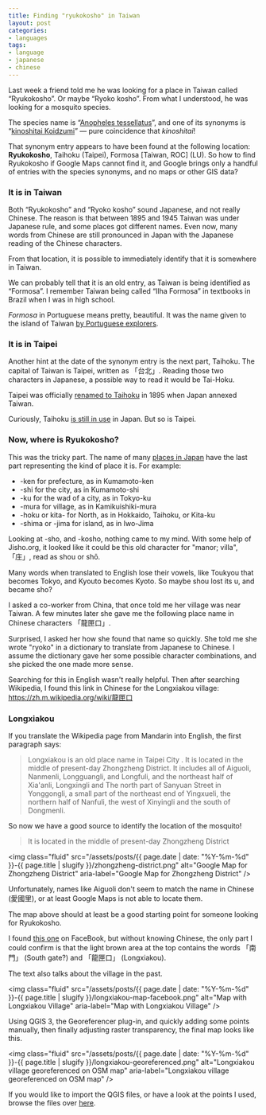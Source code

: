 ```yaml
---
title: Finding "ryukokosho" in Taiwan
layout: post
categories:
- languages
tags:
- language
- japanese
- chinese
---
```


Last week a friend told me he was looking for a place in Taiwan called “Ryukokosho”.
Or maybe “Ryoko kosho”. From what I understood, he was looking for a mosquito species.

The species name is “[Anopheles tessellatus](https://en.wikipedia.org/wiki/Anopheles_tessellatus)”,
and one of its synonyms is “[kinoshitai Koidzumi](http://www.mosquitocatalog.org/taxon_descr.aspx?ID=20899)” — pure
coincidence that _kinoshitai_!

That synonym entry appears to have been found at the following location:
**Ryukokosho**, Taihoku (Taipei), Formosa [Taiwan, ROC] (LU). So how to find
Ryukokosho if Google Maps cannot find it, and Google brings only a handful of
entries with the species synonyms, and no maps or other GIS data?

<!--more-->

### It is in Taiwan

Both “Ryukokosho” and “Ryoko kosho” sound Japanese, and not really Chinese.
The reason is that between 1895 and 1945 Taiwan was under Japanese rule, and some
places got different names. Even now, many words from Chinese are still pronounced
in Japan with the Japanese reading of the Chinese characters.

From that location, it is possible to immediately identify that it is somewhere in
Taiwan.

We can probably tell that it is an old entry, as Taiwan is being identified as
“Formosa”. I remember Taiwan being called “Ilha Formosa” in textbooks in Brazil
when I was in high school.

_Formosa_ in Portuguese means pretty, beautiful. It was the name given
to the island of Taiwan [by Portuguese explorers](https://en.wikipedia.org/wiki/Taiwan).

### It is in Taipei

Another hint at the date of the synonym entry is the next part, Taihoku.
The capital of Taiwan is Taipei, written as 「台北」. Reading those two
characters in Japanese, a possible way to read it would be Tai-Hoku.

Taipei was officially [renamed to Taihoku](https://en.wikipedia.org/wiki/Taipei)
in 1895 when Japan annexed Taiwan.

Curiously, Taihoku [is still in use](https://languagelog.ldc.upenn.edu/nll/?p=40072)
in Japan. But so is Taipei.

### Now, where is Ryukokosho?

This was the tricky part. The name of many [places in Japan](https://en.wikipedia.org/wiki/Place_names_in_Japan)
have the last part representing the kind of place it is. For example:

- -ken for prefecture, as in Kumamoto-ken
- -shi for the city, as in Kumamoto-shi
- -ku for the wad of a city, as in Tokyo-ku
- -mura for village, as in Kamikuishiki-mura
- -hoku or kita- for North, as in Hokkaido, Taihoku, or Kita-ku
- -shima or -jima for island, as in Iwo-Jima

Looking at -sho, and -kosho, nothing came to my mind. With some help of Jisho.org,
it looked like it could be this old character for "manor; villa", 「庄」, read as
shou or shō.

Many words when translated to English lose their vowels, like Toukyou that becomes
Tokyo, and Kyouto becomes Kyoto. So maybe shou lost its u, and became sho?

I asked a co-worker from China, that once told me her village was near Taiwan.
A few minutes later she gave me the following place name in
Chinese characters 「龍匣口」.

Surprised, I asked her how she found that name so quickly. She told me she wrote
"ryoko" in a dictionary to translate from Japanese to Chinese. I assume the dictionary
gave her some possible character combinations, and she picked the one made
more sense.

Searching for this in English wasn't really helpful. Then after searching Wikipedia,
I found this link in Chinese for the Longxiakou village: https://zh.m.wikipedia.org/wiki/龍匣口

### Longxiakou

If you translate the Wikipedia page from Mandarin into English, the first paragraph
says:

>Longxiakou is an old place name in Taipei City . It is located in the middle of present-day
>Zhongzheng District. It includes all of Aiguoli, Nanmenli, Longguangli, and Longfuli, and
>the northeast half of Xia'anli, Longxingli and The north part of Sanyuan Street in Yonggongli,
>a small part of the northeast end of Yingxueli, the northern half of Nanfuli, the west of
>Xinyingli and the south of Dongmenli.

So now we have a good source to identify the location of the mosquito!

>It is located in the middle of present-day
>Zhongzheng District

<img
  class="fluid"
  src="/assets/posts/{{ page.date | date: "%Y-%m-%d" }}-{{ page.title | slugify }}/zhongzheng-district.png"
  alt="Google Map for Zhongzheng District"
  aria-label="Google Map for Zhongzheng District"
  />

Unfortunately, names like Aiguoli don't seem to match the name in Chinese (愛國里), or at least
Google Maps is not able to locate them.

The map above should at least be a good starting point for someone looking for Ryukokosho.

I found [this one](https://www.facebook.com/IntoChengNan/photos/a.357412827975944/508448539539038/?type=3&theater)
on FaceBook, but without knowing Chinese, the only part I could confirm is that
the light brown area at the top contains the words 「南門」 (South gate?) and 「龍匣口」 (Longxiakou).

The text also talks about the village in the past.

<img
  class="fluid"
  src="/assets/posts/{{ page.date | date: "%Y-%m-%d" }}-{{ page.title | slugify }}/longxiakou-map-facebook.png"
  alt="Map with Longxiakou Village"
  aria-label="Map with Longxiakou Village"
  />

Using QGIS 3, the Georeferencer plug-in, and quickly adding some points manually,
then finally adjusting raster transparency, the final map looks like this.

<img
  class="fluid"
  src="/assets/posts/{{ page.date | date: "%Y-%m-%d" }}-{{ page.title | slugify }}/longxiakou-georeferenced.png"
  alt="Longxiakou village georeferenced on OSM map"
  aria-label="Longxiakou village georeferenced on OSM map"
  />

If you would like to import the QGIS files, or have a look at the points I used,
browse the files over [here](https://github.com/kinow/kinoshita.eti.br/tree/master/assets/posts/2020-08-16-finding-ryukokosho-in-taiwan). 
